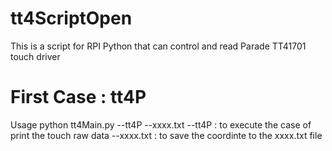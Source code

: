 # tt4ScriptOpen
This is a script for RPI Python that can control and read Parade TT41701 touch driver
# First Case : tt4P
Usage 
python tt4Main.py --tt4P --xxxx.txt
--tt4P : to execute the case of print the touch raw data
--xxxx.txt : to save the coordinte to the xxxx.txt file

